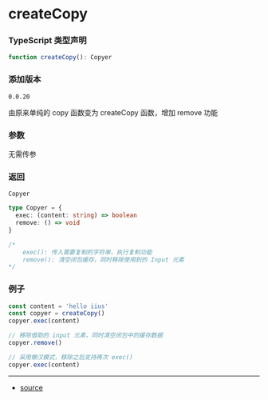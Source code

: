 # createCopy


### TypeScript 类型声明

```typescript
function createCopy(): Copyer
```



### 添加版本

`0.0.20`

由原来单纯的 copy 函数变为 createCopy 函数，增加 remove 功能



### 参数

无需传参




### 返回

`Copyer`

```typescript
type Copyer = {
  exec: (content: string) => boolean
  remove: () => void
}

/*
	exec(): 传入需要复制的字符串，执行复制功能
	remove(): 清空闭包缓存，同时移除使用到的 Input 元素
*/
```



### 例子

```typescript
const content = 'hello iius'
const copyer = createCopy()
copyer.exec(content)

// 移除借助的 input 元素，同时清空闭包中的缓存数据
copyer.remove()

// 采用懒汉模式，移除之后支持再次 exec()
copyer.exec(content)
```


----

- [source](https://github.com/iius-l/iius-s/blob/main/src/browser/createCopy.ts)